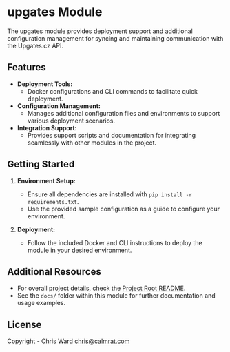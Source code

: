 # upgates Module

The upgates module provides deployment support and additional configuration management for syncing and maintaining communication with the Upgates.cz API.

## Features

- **Deployment Tools:**  
  - Docker configurations and CLI commands to facilitate quick deployment.
- **Configuration Management:**  
  - Manages additional configuration files and environments to support various deployment scenarios.
- **Integration Support:**  
  - Provides support scripts and documentation for integrating seamlessly with other modules in the project.

## Getting Started

1. **Environment Setup:**
   - Ensure all dependencies are installed with `pip install -r requirements.txt`.
   - Use the provided sample configuration as a guide to configure your environment.

2. **Deployment:**
   - Follow the included Docker and CLI instructions to deploy the module in your desired environment.

## Additional Resources

- For overall project details, check the [Project Root README](../../README.md).
- See the `docs/` folder within this module for further documentation and usage examples.

## License

Copyright - Chris Ward <chris@calmrat.com>